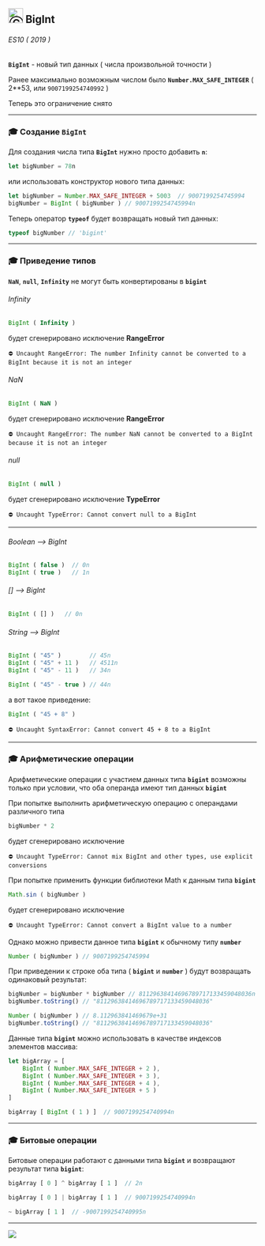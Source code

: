 [ico20]: https://raw.githubusercontent.com/garevna/a-level-js-lessons/master/ico/a-level-20.png
[ico25]: https://raw.githubusercontent.com/garevna/a-level-js-lessons/master/ico/a-level-25.png
[hw-30]: https://raw.githubusercontent.com/garevna/a-level-js-lessons/master/ico/briefcase-30.png
[cap-30]: https://raw.githubusercontent.com/garevna/a-level-js-lessons/master/ico/coffee-30.png
[warn-25]: https://raw.githubusercontent.com/garevna/a-level-js-lessons/master/ico/warning-25.png
[link-25]: https://raw.githubusercontent.com/garevna/a-level-js-lessons/master/ico/link-25.png
[err-20]: https://raw.githubusercontent.com/garevna/a-level-js-lessons/master/ico/no_entry-20.png
[err-25]: https://raw.githubusercontent.com/garevna/a-level-js-lessons/master/ico/no_entry-25.png
[err-30]: https://raw.githubusercontent.com/garevna/a-level-js-lessons/master/ico/no_entry-30.png

## <img src="https://avatars2.githubusercontent.com/u/19735284?s=40&v=4" width="30" title="Ⓒ Irina Fylyppova ( garevna ) 2019"/> BigInt

###### ES10 ( 2019 )

**`BigInt`** - новый тип данных ( числа произвольной точности )

Ранее максимально возможным числом было **`Number.MAX_SAFE_INTEGER`** ( 2**53, или `9007199254740992` )

Теперь это ограничение снято

***

### :mortar_board: Создание **`BigInt`**

Для создания числа типа **`BigInt`** нужно просто добавить **`n`**:

```javascript
let bigNumber = 78n
```

или использовать конструктор нового типа данных:

```javascript
let bigNumber = Number.MAX_SAFE_INTEGER + 5003  // 9007199254745994
bigNumber = BigInt ( bigNumber ) // 9007199254745994n
```

Теперь оператор **`typeof`** будет возвращать новый тип данных:

```javascript
typeof bigNumber // 'bigint'
```

***

### :mortar_board: Приведение типов

**`NaN`**, **`null`**, **`Infinity`** не могут быть конвертированы в **`bigint`**

###### Infinity

```javascript
BigInt ( Infinity )
```

будет сгенерировано исключение **RangeError**

```
⛔️ Uncaught RangeError: The number Infinity cannot be converted to a BigInt because it is not an integer
```

###### NaN

```javascript
BigInt ( NaN )
```

будет сгенерировано исключение **RangeError**

```
⛔️ Uncaught RangeError: The number NaN cannot be converted to a BigInt because it is not an integer
```

###### null

```javascript
BigInt ( null )
```

будет сгенерировано исключение **TypeError**

```
⛔️ Uncaught TypeError: Cannot convert null to a BigInt
```

***

###### Boolean --> BigInt

```javascript
BigInt ( false )  // 0n
BigInt ( true )   // 1n
```

###### [] --> BigInt

```javascript
BigInt ( [] )   // 0n
```

###### String --> BigInt

```javascript
BigInt ( "45" )        // 45n
BigInt ( "45" + 11 )   // 4511n
BigInt ( "45" - 11 )   // 34n

BigInt ( "45" - true ) // 44n
```

а вот такое приведение:

```javascript
BigInt ( "45 + 8" )
```

```
⛔️ Uncaught SyntaxError: Cannot convert 45 + 8 to a BigInt
```

***

### :mortar_board: Арифметические операции

Арифметические операции с участием данных типа **`bigint`** возможны только при условии, что оба операнда имеют тип данных **`bigint`**

При попытке выполнить арифметическую операцию с операндами различного типа

```javascript
bigNumber * 2
```

будет сгенерировано исключение

```
⛔️ Uncaught TypeError: Cannot mix BigInt and other types, use explicit conversions
```

При попытке применить функции библиотеки Math к данным типа **`bigint`**

```javascript
Math.sin ( bigNumber )
```

будет сгенерировано исключение

```
⛔️ Uncaught TypeError: Cannot convert a BigInt value to a number
```

Однако можно привести данное типа **`bigint`** к обычному типу **`number`**

```javascript
Number ( bigNumber ) // 9007199254745994
```

При приведении к строке оба типа ( **`bigint`** и **`number`** ) будут возвращать одинаковый результат:

```javascript
bigNumber = bigNumber * bigNumber // 81129638414696789717133459048036n
bigNumber.toString() // "81129638414696789717133459048036"

Number ( bigNumber ) // 8.112963841469679e+31
bigNumber.toString() // "81129638414696789717133459048036"
```

Данные типа **`bigint`** можно использовать в качестве индексов элементов массива:

```javascript
let bigArray = [
    BigInt ( Number.MAX_SAFE_INTEGER + 2 ),
    BigInt ( Number.MAX_SAFE_INTEGER + 3 ),
    BigInt ( Number.MAX_SAFE_INTEGER + 4 ),
    BigInt ( Number.MAX_SAFE_INTEGER + 5 )
]

bigArray [ BigInt ( 1 ) ]  // 9007199254740994n
```

***

### :mortar_board: Битовые операции

Битовые операции работают с данными типа **`bigint`** и возвращают результат типа **`bigint`**:

```javascript
bigArray [ 0 ] ^ bigArray [ 1 ]  // 2n

bigArray [ 0 ] | bigArray [ 1 ]  // 9007199254740994n

~ bigArray [ 1 ]  // -9007199254740995n
```

_________________________________________________________________________

![](https://github.com/garevna/js-course/raw/master/images/a-level-ico.png?raw=true)
